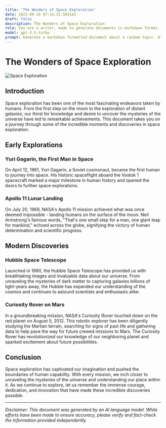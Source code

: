 ```yaml
---
title: 'The Wonders of Space Exploration'
date: 2023-09-19 07:14:31.503163
draft: false
description: The Wonders of Space Exploration
role: You are a writer, made to generate documents in markdown format. It is very important that all of the documents you generate are in valid markdown format.
model: gpt-3.5-turbo
prompt: Generate a markdown formatted document about a random topic. At the bottom, include a disclaimer explaining that the document was generated by you. The first line of the document should be the title. Make sure that the entire document is in proper markdown format, using a mix of various tags to make the document visually appealing.
---
```


# The Wonders of Space Exploration

![Space Exploration](https://images.unsplash.com/photo-1551076807-2a07e4a17c71)

## Introduction

Space exploration has been one of the most fascinating endeavors taken by humans. From the first step on the moon to the exploration of distant galaxies, our thirst for knowledge and desire to uncover the mysteries of the universe have led to remarkable achievements. This document takes you on a journey through some of the incredible moments and discoveries in space exploration.

## Early Explorations

### Yuri Gagarin, the First Man in Space

On April 12, 1961, Yuri Gagarin, a Soviet cosmonaut, became the first human to journey into space. His historic spaceflight aboard the Vostok 1 spacecraft marked a major milestone in human history and opened the doors to further space explorations.

### Apollo 11 Lunar Landing

On July 20, 1969, NASA's Apollo 11 mission achieved what was once deemed impossible - landing humans on the surface of the moon. Neil Armstrong's famous words, "That's one small step for a man, one giant leap for mankind," echoed across the globe, signifying the victory of human determination and scientific progress.

## Modern Discoveries

### Hubble Space Telescope

Launched in 1990, the Hubble Space Telescope has provided us with breathtaking images and invaluable data about our universe. From unraveling the mysteries of dark matter to capturing galaxies billions of light-years away, the Hubble has expanded our understanding of the cosmos and continues to astound scientists and enthusiasts alike.

### Curiosity Rover on Mars

In a groundbreaking mission, NASA's Curiosity Rover touched down on the red planet on August 5, 2012. This robotic explorer has been diligently studying the Martian terrain, searching for signs of past life and gathering data to help pave the way for future crewed missions to Mars. The Curiosity Rover has revolutionized our knowledge of our neighboring planet and sparked excitement about future possibilities.

## Conclusion

Space exploration has captivated our imagination and pushed the boundaries of human capability. With every mission, we inch closer to unraveling the mysteries of the universe and understanding our place within it. As we continue to explore, let us remember the immense courage, dedication, and innovation that have made these incredible discoveries possible.

---

*Disclaimer: This document was generated by an AI language model. While efforts have been made to ensure accuracy, please verify and fact-check the information provided independently.*